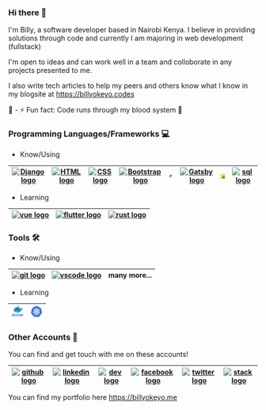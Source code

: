 ### Hi there 👋

I'm Billy, a software developer based in Nairobi Kenya.
I believe in providing solutions through code and currently
I am majoring in web development (fullstack)

I'm open to ideas and can work well in a team and colloborate
in any projects presented to me.

I also write tech articles to help my peers and others 
know what I know in my blogsite at https://billyokeyo.codes


📌 - ⚡ Fun fact: Code runs through my blood system 🤯


### Programming Languages/Frameworks 💻

- Know/Using

| [<img src="https://www.djangoproject.com/m/img/logos/django-logo-negative.png" alt="Django logo" width="24">](https://www.djangoproject.com/)  | [<img src="https://upload.wikimedia.org/wikipedia/commons/thumb/6/61/HTML5_logo_and_wordmark.svg/512px-HTML5_logo_and_wordmark.svg.png" alt="HTML logo" width="24">](#)  | [<img src="https://upload.wikimedia.org/wikipedia/commons/thumb/d/d5/CSS3_logo_and_wordmark.svg/1200px-CSS3_logo_and_wordmark.svg.png" alt="CSS logo" width="24">](#)  |  [<img src="https://pluspng.com/img-png/bootstrap-logo-vector-png-bootstrap-logo-512.jpg" alt="Bootstrap logo" width="24">](https://getbootstrap.com/) |  [<img src="https://raw.githubusercontent.com/github/explore/80688e429a7d4ef2fca1e82350fe8e3517d3494d/topics/python/python.png" alt="python logo" width="24">](https://www.python.org/) | [<img src="https://seeklogo.com/images/G/gatsby-logo-1A245AD37F-seeklogo.com.png" alt="Gatsby logo" width="24">](https://www.gatsbyjs.org/)  | [<img src="https://raw.githubusercontent.com/github/explore/80688e429a7d4ef2fca1e82350fe8e3517d3494d/topics/javascript/javascript.png" alt="js logo" width="24">](https://developer.mozilla.org/en-US/docs/Web/JavaScript) | [<img src="https://banner2.cleanpng.com/20190610/gou/kisspng-microsoft-azure-sql-database-microsoft-azure-sql-d-postani-spletni-razvijalec-izberite-svojo-uno-5cfe7bd5b6e377.6992930615601817177491.jpg" alt="sql logo" width="24">](#) 
|---|---|---|---|---|---|---|---|

- Learning

| [<img src="https://upload.wikimedia.org/wikipedia/commons/thumb/9/95/Vue.js_Logo_2.svg/1184px-Vue.js_Logo_2.svg.png" alt="vue logo" width="24">](https://vuejs.org/)  | [<img src="https://seeklogo.com/images/F/flutter-logo-5086DD11C5-seeklogo.com.png" alt="flutter logo" width="24">](https://flutter.dev/) |  [<img src="https://upload.wikimedia.org/wikipedia/commons/7/7e/Dart-logo.png" alt="rust logo" width="24">](https://dart.dev/)|
|---|---|---|


### Tools 🛠️

- Know/Using

| [<img src="https://raw.githubusercontent.com/Delta456/Delta456/master/img/git.png" alt="git logo" width="24">](https://git-scm.com/) | [<img src="https://raw.githubusercontent.com/Delta456/Delta456/master/img/vscode.png" alt="vscode logo" width="24">](https://code.visualstudio.com/) | many more...
|---|---|---|

- Learning

| [<img src="https://raw.githubusercontent.com/github/explore/80688e429a7d4ef2fca1e82350fe8e3517d3494d/topics/docker/docker.png" alt="docker logo" width="24">](https://www.docker.com/) |[<img src="https://raw.githubusercontent.com/github/explore/80688e429a7d4ef2fca1e82350fe8e3517d3494d/topics/kubernetes/kubernetes.png" alt="kubernetes logo" width="24">](https://kubernetes.io/) |
|---|---|

### Other Accounts 📡

You can find and get touch with me on these accounts!

| [<img src="https://cdn0.iconfinder.com/data/icons/octicons/1024/mark-github-512.png" alt="github logo" width="24">](https://github.com/cartel360) | [<img src="https://cdn.icon-icons.com/icons2/2201/PNG/512/linkedin_logo_square_icon_134016.png" alt="linkedin logo" width="24">](https://www.linkedin.com/in/billy-okeyo-aa2561195/) | [<img src="https://cdn1.iconfinder.com/data/icons/logos-and-brands-3/512/84_Dev_logo_logos-512.png" alt="dev logo" width="24">](https://dev.to/billy_de_cartel)| [<img src="https://upload.wikimedia.org/wikipedia/commons/thumb/5/51/Facebook_f_logo_%282019%29.svg/1024px-Facebook_f_logo_%282019%29.svg.png" alt="facebook logo" width="24">](https://www.facebook.com/billy.dan.927) | [<img src="https://cdn2.iconfinder.com/data/icons/popular-social-media-flat/48/Popular_Social_Media-11-512.png" alt="twitter logo" width="24">](https://twitter.com/Billy_de_Cartel) | [<img src="https://cdn2.iconfinder.com/data/icons/social-icons-color/512/stackoverflow-512.png" alt="stack logo" width="24">](https://stackoverflow.com/users/13321230/billy-dan)
|---|---|---|---|---|---|




You can find my portfolio here https://billyokeyo.me
<!--
**cartel360/cartel360** is a ✨ _special_ ✨ repository because its `README.md` (this file) appears on your GitHub profile.

Here are some ideas to get you started:

- 🔭 I’m currently working on ...
- 🌱 I’m currently learning ...
- 👯 I’m looking to collaborate on ...
- 🤔 I’m looking for help with ...
- 💬 Ask me about ...
- 📫 How to reach me: ...
- 😄 Pronouns: ...
- ⚡ Fun fact: ...
-->
